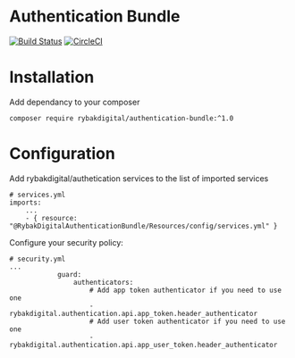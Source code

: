 # Authentication Bundle

[![Build Status](https://travis-ci.org/rybakdigital/AuthenticationBundle.svg?branch=master)](https://travis-ci.org/rybakdigital/AuthenticationBundle)
[![CircleCI](https://circleci.com/gh/rybakdigital/AuthenticationBundle/tree/master.svg?style=svg)](https://circleci.com/gh/rybakdigital/AuthenticationBundle/tree/master)

# Installation
Add dependancy to your composer
```
composer require rybakdigital/authentication-bundle:^1.0
```
# Configuration
Add rybakdigital/authetication services to the list of imported services
```
# services.yml
imports:
    ...
    - { resource: "@RybakDigitalAuthenticationBundle/Resources/config/services.yml" }
```
Configure your security policy:
```
# security.yml
...
            guard:
                authenticators:
                    # Add app token authenticator if you need to use one
                    - rybakdigital.authentication.api.app_token.header_authenticator
                    # Add user token authenticator if you need to use one
                    - rybakdigital.authentication.api.app_user_token.header_authenticator
```
